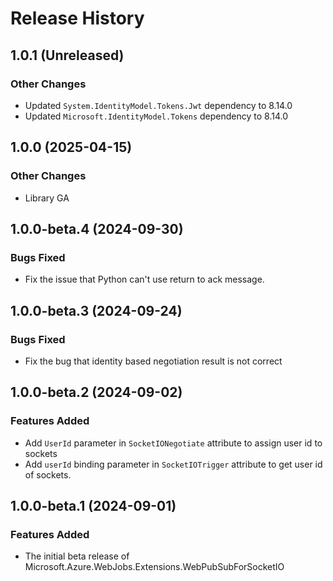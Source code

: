 # Release History

## 1.0.1 (Unreleased)

### Other Changes
- Updated `System.IdentityModel.Tokens.Jwt` dependency to 8.14.0
- Updated `Microsoft.IdentityModel.Tokens` dependency to 8.14.0

## 1.0.0 (2025-04-15)

### Other Changes

- Library GA

## 1.0.0-beta.4 (2024-09-30)

### Bugs Fixed

- Fix the issue that Python can't use return to ack message.

## 1.0.0-beta.3 (2024-09-24)

### Bugs Fixed

- Fix the bug that identity based negotiation result is not correct

## 1.0.0-beta.2 (2024-09-02)

### Features Added

- Add `UserId` parameter in `SocketIONegotiate` attribute to assign user id to sockets
- Add `userId` binding parameter in `SocketIOTrigger` attribute to get user id of sockets.

## 1.0.0-beta.1 (2024-09-01)
### Features Added
- The initial beta release of Microsoft.Azure.WebJobs.Extensions.WebPubSubForSocketIO
